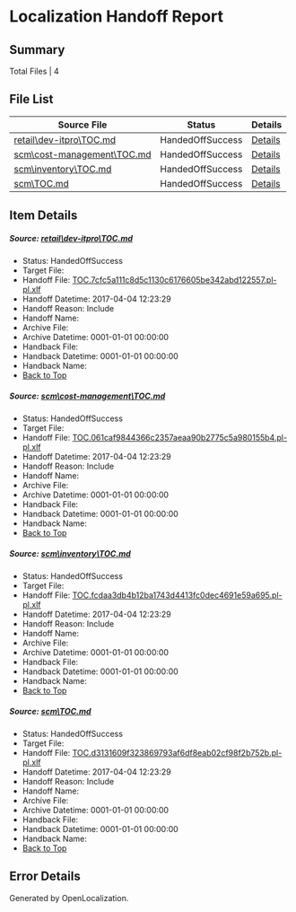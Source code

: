 # <a name='report-top'></a> Localization Handoff Report

## Summary
 Total Files | 4

## File List
 Source File | Status | Details 
 ----------- | ------ | ------- 
 [retail\dev-itpro\TOC.md](https://github.com/OpenLocalizationTestOrg/AX-Docs-Sandbox/blob/f15e1f9bcf426ca6b9081c7260858c354d799786/retail/dev-itpro/TOC.md) | HandedOffSuccess | [Details](#38edbca942a6cffce4062f89aa7c0062cf3452373258)
 [scm\cost-management\TOC.md](https://github.com/OpenLocalizationTestOrg/AX-Docs-Sandbox/blob/98245d15889ffddf0e5a439319d6f05dbe527264/scm/cost-management/TOC.md) | HandedOffSuccess | [Details](#c956c31dfff510f36d3ce82fd6c0b1e8605a21213422)
 [scm\inventory\TOC.md](https://github.com/OpenLocalizationTestOrg/AX-Docs-Sandbox/blob/f77012e7b64b7f153103e9bbe91e8ded202b509a/scm/inventory/TOC.md) | HandedOffSuccess | [Details](#5ae8ec3b5abb7ec50912763f2127a418345a818a3449)
 [scm\TOC.md](https://github.com/OpenLocalizationTestOrg/AX-Docs-Sandbox/blob/98245d15889ffddf0e5a439319d6f05dbe527264/scm/TOC.md) | HandedOffSuccess | [Details](#3f9145c4e67b8c4418a56e0b95f28be9747f439f3572)

## Item Details
##### <a name='38edbca942a6cffce4062f89aa7c0062cf3452373258'></a> Source: [retail\dev-itpro\TOC.md](https://github.com/OpenLocalizationTestOrg/AX-Docs-Sandbox/blob/f15e1f9bcf426ca6b9081c7260858c354d799786/retail/dev-itpro/TOC.md)
* Status: HandedOffSuccess
* Target File: 
* Handoff File: [TOC.7cfc5a111c8d5c1130c6176605be342abd122557.pl-pl.xlf](https://github.com/OpenLocalizationTestOrg/AX-Docs-Sandbox.handoff/blob/997fbfa37252909262651ab4a47f964522bf6db7/ol-handoff/OpenLocalizationTestOrg/AX-Docs-Sandbox.pl-pl/master/do-not-translate/TOC.7cfc5a111c8d5c1130c6176605be342abd122557.pl-pl.xlf)
* Handoff Datetime: 2017-04-04 12:23:29
* Handoff Reason: Include
* Handoff Name: 
* Archive File: 
* Archive Datetime: 0001-01-01 00:00:00
* Handback File: 
* Handback Datetime: 0001-01-01 00:00:00
* Handback Name: 
* [Back to Top](#report-top)

##### <a name='c956c31dfff510f36d3ce82fd6c0b1e8605a21213422'></a> Source: [scm\cost-management\TOC.md](https://github.com/OpenLocalizationTestOrg/AX-Docs-Sandbox/blob/98245d15889ffddf0e5a439319d6f05dbe527264/scm/cost-management/TOC.md)
* Status: HandedOffSuccess
* Target File: 
* Handoff File: [TOC.061caf9844366c2357aeaa90b2775c5a980155b4.pl-pl.xlf](https://github.com/OpenLocalizationTestOrg/AX-Docs-Sandbox.handoff/blob/997fbfa37252909262651ab4a47f964522bf6db7/ol-handoff/OpenLocalizationTestOrg/AX-Docs-Sandbox.pl-pl/master/premium/TOC.061caf9844366c2357aeaa90b2775c5a980155b4.pl-pl.xlf)
* Handoff Datetime: 2017-04-04 12:23:29
* Handoff Reason: Include
* Handoff Name: 
* Archive File: 
* Archive Datetime: 0001-01-01 00:00:00
* Handback File: 
* Handback Datetime: 0001-01-01 00:00:00
* Handback Name: 
* [Back to Top](#report-top)

##### <a name='5ae8ec3b5abb7ec50912763f2127a418345a818a3449'></a> Source: [scm\inventory\TOC.md](https://github.com/OpenLocalizationTestOrg/AX-Docs-Sandbox/blob/f77012e7b64b7f153103e9bbe91e8ded202b509a/scm/inventory/TOC.md)
* Status: HandedOffSuccess
* Target File: 
* Handoff File: [TOC.fcdaa3db4b12ba1743d4413fc0dec4691e59a695.pl-pl.xlf](https://github.com/OpenLocalizationTestOrg/AX-Docs-Sandbox.handoff/blob/997fbfa37252909262651ab4a47f964522bf6db7/ol-handoff/OpenLocalizationTestOrg/AX-Docs-Sandbox.pl-pl/master/premium/TOC.fcdaa3db4b12ba1743d4413fc0dec4691e59a695.pl-pl.xlf)
* Handoff Datetime: 2017-04-04 12:23:29
* Handoff Reason: Include
* Handoff Name: 
* Archive File: 
* Archive Datetime: 0001-01-01 00:00:00
* Handback File: 
* Handback Datetime: 0001-01-01 00:00:00
* Handback Name: 
* [Back to Top](#report-top)

##### <a name='3f9145c4e67b8c4418a56e0b95f28be9747f439f3572'></a> Source: [scm\TOC.md](https://github.com/OpenLocalizationTestOrg/AX-Docs-Sandbox/blob/98245d15889ffddf0e5a439319d6f05dbe527264/scm/TOC.md)
* Status: HandedOffSuccess
* Target File: 
* Handoff File: [TOC.d3131609f323869793af6df8eab02cf98f2b752b.pl-pl.xlf](https://github.com/OpenLocalizationTestOrg/AX-Docs-Sandbox.handoff/blob/997fbfa37252909262651ab4a47f964522bf6db7/ol-handoff/OpenLocalizationTestOrg/AX-Docs-Sandbox.pl-pl/master/premium/TOC.d3131609f323869793af6df8eab02cf98f2b752b.pl-pl.xlf)
* Handoff Datetime: 2017-04-04 12:23:29
* Handoff Reason: Include
* Handoff Name: 
* Archive File: 
* Archive Datetime: 0001-01-01 00:00:00
* Handback File: 
* Handback Datetime: 0001-01-01 00:00:00
* Handback Name: 
* [Back to Top](#report-top)


## Error Details

Generated by OpenLocalization.
